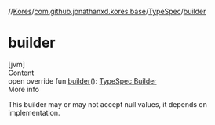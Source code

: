 //[Kores](../../index.md)/[com.github.jonathanxd.kores.base](../index.md)/[TypeSpec](index.md)/[builder](builder.md)



# builder  
[jvm]  
Content  
open override fun [builder](builder.md)(): [TypeSpec.Builder](-builder/index.md)  
More info  


This builder may or may not accept null values, it depends on implementation.

  



